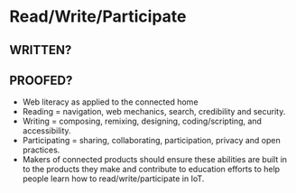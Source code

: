 # Read/Write/Participate

## WRITTEN?
## PROOFED?

* Web literacy as applied to the connected home
* Reading = navigation, web mechanics, search, credibility and security. 
* Writing = composing, remixing, designing, coding/scripting, and accessibility.
* Participating = sharing, collaborating, participation, privacy and open practices.
* Makers of connected products should ensure these abilities are built in to the products they make and contribute to education efforts to help people learn how to read/write/participate in IoT. 